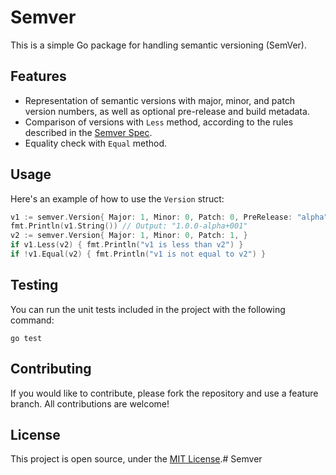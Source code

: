 # Semver

This is a simple Go package for handling semantic versioning (SemVer).

## Features

- Representation of semantic versions with major, minor, and patch version numbers, as well as optional pre-release and build metadata.
- Comparison of versions with `Less` method, according to the rules described in the [Semver Spec](https://semver.org/).
- Equality check with `Equal` method.

## Usage

Here's an example of how to use the `Version` struct:

```go
v1 := semver.Version{ Major: 1, Minor: 0, Patch: 0, PreRelease: "alpha", Build: "001", }
fmt.Println(v1.String()) // Output: "1.0.0-alpha+001"
v2 := semver.Version{ Major: 1, Minor: 0, Patch: 1, }
if v1.Less(v2) { fmt.Println("v1 is less than v2") }
if !v1.Equal(v2) { fmt.Println("v1 is not equal to v2") }
```

## Testing

You can run the unit tests included in the project with the following command:

```shell
go test
```

## Contributing

If you would like to contribute, please fork the repository and use a feature branch. All contributions are welcome!

## License

This project is open source, under the [MIT License](LICENSE).# Semver

